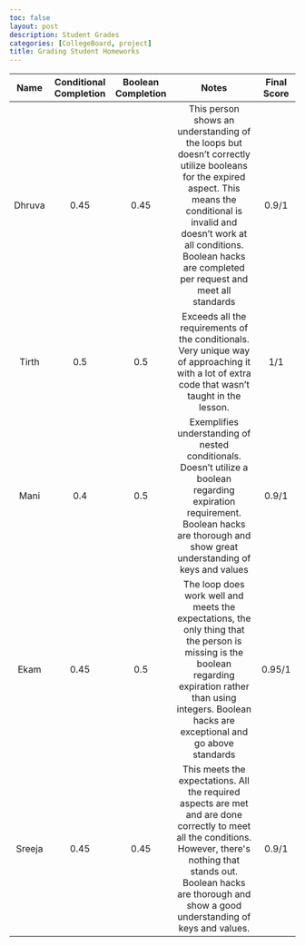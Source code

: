 ```yaml
---
toc: false
layout: post
description: Student Grades
categories: [CollegeBoard, project]
title: Grading Student Homeworks
---
```

| Name | Conditional Completion | Boolean Completion | Notes | Final Score |
|:----:|:----------------------:|:------------------:|:-----:|:-----------:|
|Dhruva| 0.45| 0.45| This person shows an understanding of the loops but doesn’t correctly utilize booleans for the expired aspect. This means the conditional is invalid and doesn’t work at all conditions. Boolean hacks are completed per request and meet all standards| 0.9/1|
|Tirth|0.5|0.5|Exceeds all the requirements of the conditionals. Very unique way of approaching it with a lot of extra code that wasn’t taught in the lesson. | 1/1|
|Mani| 0.4|0.5|Exemplifies understanding of nested conditionals. Doesn’t utilize a boolean regarding expiration requirement. Boolean hacks are thorough and show great understanding of keys and values|0.9/1|
|Ekam|0.45|0.5|The loop does work well and meets the expectations, the only thing that the person is missing is the boolean regarding expiration rather than using integers. Boolean hacks are exceptional and go above standards|0.95/1|
|Sreeja|0.45|0.45|This meets the expectations. All the required aspects are met and are done correctly to meet all the conditions. However, there's nothing that stands out. Boolean hacks are thorough and show a good understanding of keys and values.|0.9/1|






